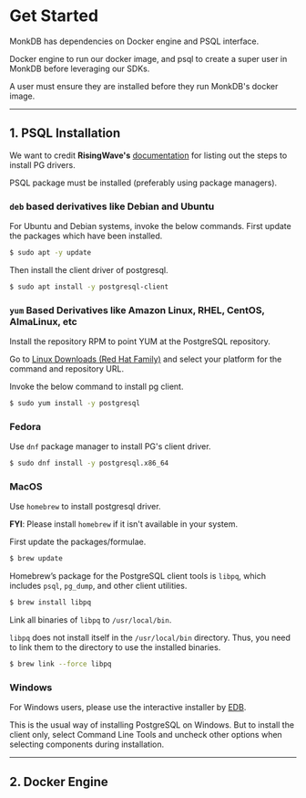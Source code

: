 # Get Started

MonkDB has dependencies on Docker engine and PSQL interface. 

Docker engine to run our docker image, and psql to create a super user in MonkDB before leveraging our SDKs. 

A user must ensure they are installed before they run MonkDB's docker image.

---
## 1. PSQL Installation

We want to credit **RisingWave's** [documentation](https://docs.risingwave.com/deploy/install-psql-without-postgresql) for listing out the steps to install PG drivers.

PSQL package must be installed (preferably using package managers). 

### `deb` based derivatives like Debian and Ubuntu

For Ubuntu and Debian systems, invoke the below commands. First update the packages which have been installed.

```bash
$ sudo apt -y update
```

Then install the client driver of postgresql. 

```bash
$ sudo apt install -y postgresql-client
```

### `yum` Based Derivatives like Amazon Linux, RHEL, CentOS, AlmaLinux, etc

Install the repository RPM to point YUM at the PostgreSQL repository.

Go to [Linux Downloads (Red Hat Family)](https://www.postgresql.org/download/linux/redhat/) and select your platform for the command and repository URL.

Invoke the below command to install pg client.

```bash
$ sudo yum install -y postgresql
```

### Fedora

Use `dnf` package manager to install PG's client driver.

```bash
$ sudo dnf install -y postgresql.x86_64
```

### MacOS

Use `homebrew` to install postgresql driver. 

**FYI**: Please install `homebrew` if it isn't available in your system.

First update the packages/formulae. 

```zsh
$ brew update
```
Homebrew’s package for the PostgreSQL client tools is `libpq`, which includes `psql`, `pg_dump`, and other client utilities.

```zsh
$ brew install libpq
```

Link all binaries of `libpq` to `/usr/local/bin`. 

`libpq` does not install itself in the `/usr/local/bin` directory. Thus, you need to link them to the directory to use the installed binaries.

```zsh
$ brew link --force libpq
```

### Windows

For Windows users, please use the interactive installer by [EDB](https://www.postgresql.org/download/windows/).

This is the usual way of installing PostgreSQL on Windows. But to install the client only, select Command Line Tools and uncheck other options when selecting components during installation.

---

## 2. Docker Engine

